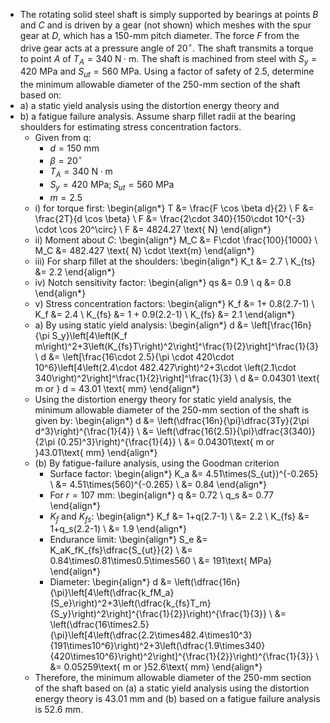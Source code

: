 - The rotating solid steel shaft is simply supported by bearings at points $B$ and $C$ and is driven by a gear (not shown) which meshes with the spur gear at $D$, which has a $150$-mm pitch diameter. The force $F$ from the drive gear acts at a pressure angle of $20^\circ$. The shaft transmits a torque to point $A$ of $T_A = 340 \text{ N} \cdot \text{m}$. The shaft is machined from steel with $S_y = 420 \text{ MPa}$ and $S_{ut} = 560 \text{ MPa}$. Using a factor of safety of $2.5$, determine the minimum allowable diameter of the $250$-mm section of the shaft based on:
- a) a static yield analysis using the distortion energy theory and
- b) a fatigue failure analysis. Assume sharp fillet radii at the bearing shoulders for estimating stress concentration factors.
	- Given from q:
		- $d = 150 \text{ mm}$
		- $\beta = 20^\circ$
		- $T_A = 340 \text{ N} \cdot \text{m}$
		- $S_y = 420 \text{ MPa}; S_{ut} = 560 \text{ MPa}$
		- $m=2.5$
	- i) for torque first:
	  \begin{align*}
	  T &= \frac{F \cos \beta d}{2} \\
	  F &= \frac{2T}{d \cos \beta} \\
	  F &= \frac{2\cdot 340}{150\cdot 10^{-3} \cdot \cos 20^\circ} \\
	  F &= 4824.27 \text{ N}
	  \end{align*}
	- ii) Moment about $C$:
	  \begin{align*}
	  M_C &= F\cdot \frac{100}{1000} \\
	  M_C &= 482.427 \text{ N} \cdot \text{m}
	  \end{align*}
	- iii) For sharp fillet at the shoulders:
	  \begin{align*}
	  K_t &= 2.7 \\
	  K_{ts} &= 2.2
	  \end{align*}
	- iv) Notch sensitivity factor:
	  \begin{align*}
	  qs &= 0.9 \\
	  q &= 0.8
	  \end{align*}
	- v) Stress concentration factors:
	  \begin{align*}
	  K_f &= 1+ 0.8(2.7-1) \\
	  K_f &= 2.4 \\
	  K_{fs} &= 1 + 0.9(2.2-1) \\
	  K_{fs} &= 2.1
	  \end{align*}
	- a) By using static yield analysis:
	  \begin{align*}
	  d &= \left[\frac{16n}{\pi S_y}\left[4\left(K_f m\right)^2+3\left(K_{fs}T\right)^2\right]^\frac{1}{2}\right]^\frac{1}{3} \\
	  d &= \left[\frac{16\cdot 2.5}{\pi \cdot 420\cdot 10^6}\left[4\left(2.4\cdot 482.427\right)^2+3\cdot \left(2.1\cdot 340\right)^2\right]^\frac{1}{2}\right]^\frac{1}{3} \\
	  d &= 0.04301 \text{ m or } d = 43.01 \text{ mm}
	  \end{align*}
	- Using the distortion energy theory for static yield analysis, the minimum allowable diameter of the 250-mm section of the shaft is given by:
	  \begin{align*}
	  d &= \left(\dfrac{16n}{\pi}\dfrac{3Ty}{2\pi d^3}\right)^{\frac{1}{4}} \\
	  &= \left(\dfrac{16(2.5)}{\pi}\dfrac{3(340)}{2\pi (0.25)^3}\right)^{\frac{1}{4}} \\
	  &= 0.04301\text{ m or }43.01\text{ mm}
	  \end{align*}
	- (b) By fatigue-failure analysis, using the Goodman criterion
		- Surface factor:
		   \begin{align*}
		     K_a &= 4.51\times(S_{ut})^{-0.265} \\
		     &= 4.51\times(560)^{-0.265} \\
		     &= 0.84
		   \end{align*}
		- For $r=107$ mm:
		   \begin{align*}
		     q &= 0.72 \\
		     q_s &= 0.77
		   \end{align*}
		- $K_f$ and $K_{fs}$:
		   \begin{align*}
		     K_f &= 1+q(2.7-1) \\
		     &= 2.2 \\
		     K_{fs} &= 1+q_s(2.2-1) \\
		     &= 1.9
		   \end{align*}
		- Endurance limit:
		   \begin{align*}
		     S_e &= K_aK_fK_{fs}\dfrac{S_{ut}}{2} \\
		     &= 0.84\times0.81\times0.5\times560 \\
		     &= 191\text{ MPa}
		   \end{align*}
		- Diameter:
		   \begin{align*}
		     d &= \left(\dfrac{16n}{\pi}\left[4\left(\dfrac{k_fM_a}{S_e}\right)^2+3\left(\dfrac{k_{fs}T_m}{S_y}\right)^2\right]^{\frac{1}{2}}\right)^{\frac{1}{3}} \\
		     &= \left(\dfrac{16\times2.5}{\pi}\left[4\left(\dfrac{2.2\times482.4\times10^3}{191\times10^6}\right)^2+3\left(\dfrac{1.9\times340}{420\times10^6}\right)^2\right]^{\frac{1}{2}}\right)^{\frac{1}{3}} \\
		     &= 0.05259\text{ m or }52.6\text{ mm}
		   \end{align*}
	- Therefore, the minimum allowable diameter of the 250-mm section of the shaft based on (a) a static yield analysis using the distortion energy theory is 43.01 mm and (b) based on a fatigue failure analysis is 52.6 mm.